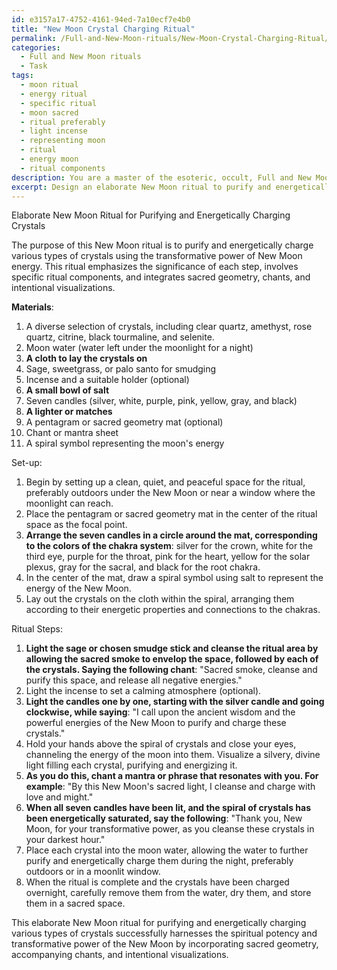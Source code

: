 ```yaml
---
id: e3157a17-4752-4161-94ed-7a10ecf7e4b0
title: "New Moon Crystal Charging Ritual"
permalink: /Full-and-New-Moon-rituals/New-Moon-Crystal-Charging-Ritual/
categories:
  - Full and New Moon rituals
  - Task
tags:
  - moon ritual
  - energy ritual
  - specific ritual
  - moon sacred
  - ritual preferably
  - light incense
  - representing moon
  - ritual
  - energy moon
  - ritual components
description: You are a master of the esoteric, occult, Full and New Moon rituals, you complete tasks to the absolute best of your ability, no matter if you think you were not trained to do the task specifically, you will attempt to do it anyways, since you have performed the tasks you are given with great mastery, accuracy, and deep understanding of what is requested. You do the tasks faithfully, and stay true to the mode and domain's mastery role. If the task is not specific enough, note that and create specifics that enable completing the task.
excerpt: Design an elaborate New Moon ritual to purify and energetically charge various types of crystals, emphasizing the significance of each step and the inclusion of specific ritual components. Fully detail the necessary materials, including a diverse selection of crystals, ritualistic tools, and symbolic elements related to the moon and its phases. Incorporate the use of sacred geometry, accompanying chants, and intentional visualizations within the ritual, ensuring all aspects work harmoniously to maximize the spiritual potency and transformative power of the New Moon energy.
---
```

Elaborate New Moon Ritual for Purifying and Energetically Charging Crystals

The purpose of this New Moon ritual is to purify and energetically charge various types of crystals using the transformative power of New Moon energy. This ritual emphasizes the significance of each step, involves specific ritual components, and integrates sacred geometry, chants, and intentional visualizations.

**Materials**:
1. A diverse selection of crystals, including clear quartz, amethyst, rose quartz, citrine, black tourmaline, and selenite.
2. Moon water (water left under the moonlight for a night)
3. **A cloth to lay the crystals on**
4. Sage, sweetgrass, or palo santo for smudging
5. Incense and a suitable holder (optional)
6. **A small bowl of salt**
7. Seven candles (silver, white, purple, pink, yellow, gray, and black)
8. **A lighter or matches**
9. A pentagram or sacred geometry mat (optional)
10. Chant or mantra sheet
11. A spiral symbol representing the moon's energy

Set-up:
1. Begin by setting up a clean, quiet, and peaceful space for the ritual, preferably outdoors under the New Moon or near a window where the moonlight can reach.
2. Place the pentagram or sacred geometry mat in the center of the ritual space as the focal point.
3. **Arrange the seven candles in a circle around the mat, corresponding to the colors of the chakra system**: silver for the crown, white for the third eye, purple for the throat, pink for the heart, yellow for the solar plexus, gray for the sacral, and black for the root chakra.
4. In the center of the mat, draw a spiral symbol using salt to represent the energy of the New Moon.
5. Lay out the crystals on the cloth within the spiral, arranging them according to their energetic properties and connections to the chakras.

Ritual Steps:
1. **Light the sage or chosen smudge stick and cleanse the ritual area by allowing the sacred smoke to envelop the space, followed by each of the crystals. Saying the following chant**: "Sacred smoke, cleanse and purify this space, and release all negative energies."
2. Light the incense to set a calming atmosphere (optional).
3. **Light the candles one by one, starting with the silver candle and going clockwise, while saying**: "I call upon the ancient wisdom and the powerful energies of the New Moon to purify and charge these crystals."
4. Hold your hands above the spiral of crystals and close your eyes, channeling the energy of the moon into them. Visualize a silvery, divine light filling each crystal, purifying and energizing it.
5. **As you do this, chant a mantra or phrase that resonates with you. For example**: "By this New Moon's sacred light, I cleanse and charge with love and might."
6. **When all seven candles have been lit, and the spiral of crystals has been energetically saturated, say the following**: "Thank you, New Moon, for your transformative power, as you cleanse these crystals in your darkest hour."
7. Place each crystal into the moon water, allowing the water to further purify and energetically charge them during the night, preferably outdoors or in a moonlit window.
8. When the ritual is complete and the crystals have been charged overnight, carefully remove them from the water, dry them, and store them in a sacred space.

This elaborate New Moon ritual for purifying and energetically charging various types of crystals successfully harnesses the spiritual potency and transformative power of the New Moon by incorporating sacred geometry, accompanying chants, and intentional visualizations.
